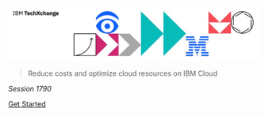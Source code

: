 <img src="../header.jpg">

> Reduce costs and optimize cloud resources on IBM Cloud

_Session 1790_

[Get Started](#main)
